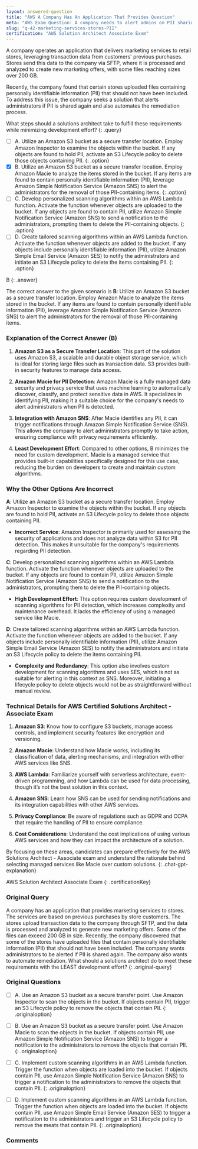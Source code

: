 ```yaml
---
layout: answered-question
title: "AWS A Company Has An Application That Provides Question"
meta: "AWS Exam Question: A company needs to alert admins on PII sharing and automate remediation for marketing services using SFTP. Find the answer: AWS Lambda, Amazon S3."
slug: "q-42-marketing-services-stores-PII"
certification: "AWS Solution Architect Associate Exam"
---
```



 A company operates an application that delivers marketing services to retail stores, leveraging transaction data from customers' previous purchases. Stores send this data to the company via SFTP, where it is processed and analyzed to create new marketing offers, with some files reaching sizes over 200 GB.

Recently, the company found that certain stores uploaded files containing personally identifiable information (PII) that should not have been included. To address this issue, the company seeks a solution that alerts administrators if PII is shared again and also automates the remediation process.

What steps should a solutions architect take to fulfill these requirements while minimizing development effort?
{: .query}

- [ ] A. Utilize an Amazon S3 bucket as a secure transfer location. Employ Amazon Inspector to examine the objects within the bucket. If any objects are found to hold PII, activate an S3 Lifecycle policy to delete those objects containing PII.
{: .option}
- [x] B. Utilize an Amazon S3 bucket as a secure transfer location. Employ Amazon Macie to analyze the items stored in the bucket. If any items are found to contain personally identifiable information (PII), leverage Amazon Simple Notification Service (Amazon SNS) to alert the administrators for the removal of those PII-containing items.
{: .option}
- [ ] C. Develop personalized scanning algorithms within an AWS Lambda function. Activate the function whenever objects are uploaded to the bucket. If any objects are found to contain PII, utilize Amazon Simple Notification Service (Amazon SNS) to send a notification to the administrators, prompting them to delete the PII-containing objects.
{: .option}
- [ ] D. Create tailored scanning algorithms within an AWS Lambda function. Activate the function whenever objects are added to the bucket. If any objects include personally identifiable information (PII), utilize Amazon Simple Email Service (Amazon SES) to notify the administrators and initiate an S3 Lifecycle policy to delete the items containing PII.
{: .option}

B
{: .answer}

The correct answer to the given scenario is **B**: Utilize an Amazon S3 bucket as a secure transfer location. Employ Amazon Macie to analyze the items stored in the bucket. If any items are found to contain personally identifiable information (PII), leverage Amazon Simple Notification Service (Amazon SNS) to alert the administrators for the removal of those PII-containing items.

### Explanation of the Correct Answer (B)

1. **Amazon S3 as a Secure Transfer Location**: This part of the solution uses Amazon S3, a scalable and durable object storage service, which is ideal for storing large files such as transaction data. S3 provides built-in security features to manage data access.

2. **Amazon Macie for PII Detection**: Amazon Macie is a fully managed data security and privacy service that uses machine learning to automatically discover, classify, and protect sensitive data in AWS. It specializes in identifying PII, making it a suitable choice for the company's needs to alert administrators when PII is detected.

3. **Integration with Amazon SNS**: After Macie identifies any PII, it can trigger notifications through Amazon Simple Notification Service (SNS). This allows the company to alert administrators promptly to take action, ensuring compliance with privacy requirements efficiently.

4. **Least Development Effort**: Compared to other options, B minimizes the need for custom development. Macie is a managed service that provides built-in capabilities specifically designed for this use case, reducing the burden on developers to create and maintain custom algorithms.

### Why the Other Options Are Incorrect

**A**: Utilize an Amazon S3 bucket as a secure transfer location. Employ Amazon Inspector to examine the objects within the bucket. If any objects are found to hold PII, activate an S3 Lifecycle policy to delete those objects containing PII.
- **Incorrect Service**: Amazon Inspector is primarily used for assessing the security of applications and does not analyze data within S3 for PII detection. This makes it unsuitable for the company's requirements regarding PII detection.

**C**: Develop personalized scanning algorithms within an AWS Lambda function. Activate the function whenever objects are uploaded to the bucket. If any objects are found to contain PII, utilize Amazon Simple Notification Service (Amazon SNS) to send a notification to the administrators, prompting them to delete the PII-containing objects.
- **High Development Effort**: This option requires custom development of scanning algorithms for PII detection, which increases complexity and maintenance overhead. It lacks the efficiency of using a managed service like Macie.

**D**: Create tailored scanning algorithms within an AWS Lambda function. Activate the function whenever objects are added to the bucket. If any objects include personally identifiable information (PII), utilize Amazon Simple Email Service (Amazon SES) to notify the administrators and initiate an S3 Lifecycle policy to delete the items containing PII.
- **Complexity and Redundancy**: This option also involves custom development for scanning algorithms and uses SES, which is not as suitable for alerting in this context as SNS. Moreover, initiating a lifecycle policy to delete objects would not be as straightforward without manual review.

### Technical Details for AWS Certified Solutions Architect - Associate Exam

1. **Amazon S3**: Know how to configure S3 buckets, manage access controls, and implement security features like encryption and versioning.

2. **Amazon Macie**: Understand how Macie works, including its classification of data, alerting mechanisms, and integration with other AWS services like SNS.

3. **AWS Lambda**: Familiarize yourself with serverless architecture, event-driven programming, and how Lambda can be used for data processing, though it’s not the best solution in this context.

4. **Amazon SNS**: Learn how SNS can be used for sending notifications and its integration capabilities with other AWS services.

5. **Privacy Compliance**: Be aware of regulations such as GDPR and CCPA that require the handling of PII to ensure compliance.

6. **Cost Considerations**: Understand the cost implications of using various AWS services and how they can impact the architecture of a solution.

By focusing on these areas, candidates can prepare effectively for the AWS Solutions Architect - Associate exam and understand the rationale behind selecting managed services like Macie over custom solutions.
{: .chat-gpt-explanation}

AWS Solution Architect Associate Exam
{: .certificationKey}

### Original Query

A company has an application that provides marketing services to stores. The services are based on previous purchases by store customers. The stores upload transaction data to the company through SFTP, and the data is processed and analyzed to generate new marketing offers. Some of the files can exceed 200 GB in size.
Recently, the company discovered that some of the stores have uploaded files that contain personally identifiable information (PII) that should not have been included. The company wants administrators to be alerted if PII is shared again. The company also wants to automate remediation.
What should a solutions architect do to meet these requirements with the LEAST development effort?
{: .original-query}

### Original Questions

- [ ] A. Use an Amazon S3 bucket as a secure transfer point. Use Amazon Inspector to scan the objects in the bucket. If objects contain PII, trigger an S3 Lifecycle policy to remove the objects that contain PII.
{: .originaloption}
- [ ] B. Use an Amazon S3 bucket as a secure transfer point. Use Amazon Macie to scan the objects in the bucket. If objects contain PII, use Amazon Simple Notification Service (Amazon SNS) to trigger a notification to the administrators to remove the objects that contain PII.
{: .originaloption}
- [ ] C. Implement custom scanning algorithms in an AWS Lambda function. Trigger the function when objects are loaded into the bucket. If objects contain PII, use Amazon Simple Notification Service (Amazon SNS) to trigger a notification to the administrators to remove the objects that contain PII.
{: .originaloption}
- [ ] D. Implement custom scanning algorithms in an AWS Lambda function. Trigger the function when objects are loaded into the bucket. If objects contain PII, use Amazon Simple Email Service (Amazon SES) to trigger a notification to the administrators and trigger an S3 Lifecycle policy to remove the meats that contain PII.
{: .originaloption}


### Comments


